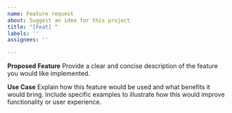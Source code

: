 ```yaml
---
name: Feature request
about: Suggest an idea for this project
title: "[Feat] "
labels: ''
assignees: ''

---
```


**Proposed Feature**
Provide a clear and concise description of the feature you would like implemented.

**Use Case**
Explain how this feature would be used and what benefits it would bring. Include specific examples to illustrate how this would improve functionality or user experience.
